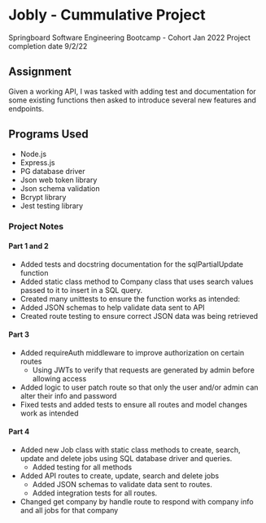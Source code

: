 # Jobly - Cummulative Project
Springboard Software Engineering Bootcamp - Cohort Jan 2022
Project completion date 9/2/22

## Assignment
Given a working API, I was tasked with adding test and documentation for some existing functions then asked to introduce several new features and endpoints.

## Programs Used

- Node.js
- Express.js
- PG database driver
- Json web token library
- Json schema validation
- Bcrypt library
- Jest testing library

### Project Notes

#### Part 1 and 2
- Added tests and docstring documentation for the sqlPartialUpdate function
- Added static class method to Company class that uses search values passed to it to insert in a SQL query.
- Created many unittests to ensure the function works as intended:
- Added JSON schemas to help validate data sent to API
- Created route testing to ensure correct JSON data was being retrieved

#### Part 3
- Added requireAuth middleware to improve authorization on certain routes
    - Using JWTs to verify that requests are generated by admin before allowing access
- Added logic to user patch route so that only the user and/or admin can alter their info and password
- Fixed tests and added tests to ensure all routes and model changes work as intended

#### Part 4
- Added new Job class with static class methods to create, search, update and delete jobs using SQL database driver and queries.
    - Added testing for all methods
- Added API routes to create, update, search and delete jobs
    - Added JSON schemas to validate data sent to routes.
    - Added integration tests for all routes.
- Changed get company by handle route to respond with company info and all jobs for that company
